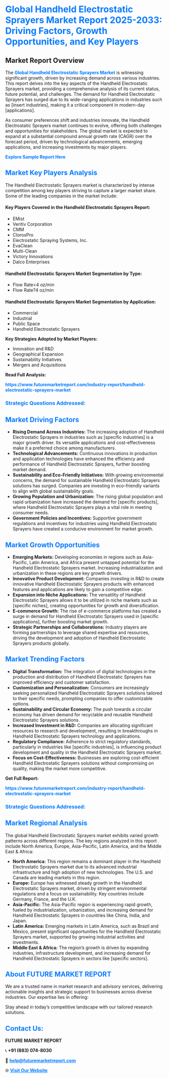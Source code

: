 <h1 style="color: #007BFF;">Global Handheld Electrostatic Sprayers Market Report 2025-2033: Driving Factors, Growth Opportunities, and Key Players</h1>

<section id="overview">
<h2>Market Report Overview</h2>
<p>The <a href="https://www.futuremarketreport.com/industry-report/handheld-electrostatic-sprayers-market" style="color: #007BFF; text-decoration: none;"><strong>Global Handheld Electrostatic Sprayers Market</strong></a> is witnessing significant growth, driven by increasing demand across various industries. This report delves into the key aspects of the Handheld Electrostatic Sprayers market, providing a comprehensive analysis of its current status, future potential, and challenges. The demand for Handheld Electrostatic Sprayers has surged due to its wide-ranging applications in industries such as [insert industries], making it a critical component in modern-day [applications].</p>
<p>As consumer preferences shift and industries innovate, the Handheld Electrostatic Sprayers market continues to evolve, offering both challenges and opportunities for stakeholders. The global market is expected to expand at a substantial compound annual growth rate (CAGR) over the forecast period, driven by technological advancements, emerging applications, and increasing investments by major players.</p>
</section>

<section id="overview">
<p><a href="https://www.futuremarketreport.com/request-sample/reportId=124653" style="color: #007BFF; text-decoration: none;"><strong>Explore Sample Report Here</strong></a></p>
</section>

<section id="key-players">
<h2 style="color: #007BFF;">Market Key Players Analysis</h2>
<p>The Handheld Electrostatic Sprayers market is characterized by intense competition among key players striving to capture a larger market share. Some of the leading companies in the market include:</p>
<h4>Key Players Covered in the Handheld Electrostatic Sprayers Report:</h4>
<ul><li>EMist</li><li>Veritiv Corporation</li><li>CMM</li><li>CloroxPro</li><li>Electrostatic Spraying Systems, Inc.</li><li>EvaClean</li><li>Multi-Clean</li><li>Victory Innovations</li><li>Dalco Enterprises</li></ul>
<h4>Handheld Electrostatic Sprayers Market Segmentation by Type:</h4>
<ul><li>Flow Rate&lt;4 oz/min</li><li>Flow Rate?4 oz/min</li></ul>

<h4>Handheld Electrostatic Sprayers Market Segmentation by Application:</h4>
<ul><li>Commercial</li><li>Industrial</li><li>Public Space</li><li>Handheld Electrostatic Sprayers</li></ul>
<p><strong>Key Strategies Adopted by Market Players:</strong></p>
<ul>
<li>Innovation and R&D</li>
<li>Geographical Expansion</li>
<li>Sustainability Initiatives</li>
<li>Mergers and Acquisitions</li>
</ul>
</section>

<section>
<p><strong>Read Full Analysis: </strong></p><a href="https://www.futuremarketreport.com/industry-report/handheld-electrostatic-sprayers-market" style="color: #007BFF; text-decoration: none;"><strong>https://www.futuremarketreport.com/industry-report/handheld-electrostatic-sprayers-market</strong></a>
<h3 style="color: #007BFF;">Strategic Questions Addressed:</h3>
</section>

<section id="driving-factors">
<h2 style="color: #007BFF;">Market Driving Factors</h2>
<ul>
<li><strong>Rising Demand Across Industries:</strong> The increasing adoption of Handheld Electrostatic Sprayers in industries such as [specific industries] is a major growth driver. Its versatile applications and cost-effectiveness make it a preferred choice among manufacturers.</li>
<li><strong>Technological Advancements:</strong> Continuous innovations in production and application technologies have enhanced the efficiency and performance of Handheld Electrostatic Sprayers, further boosting market demand.</li>
<li><strong>Sustainability and Eco-Friendly Initiatives:</strong> With growing environmental concerns, the demand for sustainable Handheld Electrostatic Sprayers solutions has surged. Companies are investing in eco-friendly variants to align with global sustainability goals.</li>
<li><strong>Growing Population and Urbanization:</strong> The rising global population and rapid urbanization have increased the demand for [specific products], where Handheld Electrostatic Sprayers plays a vital role in meeting consumer needs.</li>
<li><strong>Government Policies and Incentives:</strong> Supportive government regulations and incentives for industries using Handheld Electrostatic Sprayers have created a conducive environment for market growth.</li>
</ul>
</section>

<section id="growth-opportunities">
<h2 style="color: #007BFF;">Market Growth Opportunities</h2>
<ul>
<li><strong>Emerging Markets:</strong> Developing economies in regions such as Asia-Pacific, Latin America, and Africa present untapped potential for the Handheld Electrostatic Sprayers market. Increasing industrialization and urbanization in these regions are key growth drivers.</li>
<li><strong>Innovative Product Development:</strong> Companies investing in R&D to create innovative Handheld Electrostatic Sprayers products with enhanced features and applications are likely to gain a competitive edge.</li>
<li><strong>Expansion into Niche Applications:</strong> The versatility of Handheld Electrostatic Sprayers allows it to be utilized in niche markets such as [specific niches], creating opportunities for growth and diversification.</li>
<li><strong>E-commerce Growth:</strong> The rise of e-commerce platforms has created a surge in demand for Handheld Electrostatic Sprayers used in [specific applications], further boosting market growth.</li>
<li><strong>Strategic Partnerships and Collaborations:</strong> Industry players are forming partnerships to leverage shared expertise and resources, driving the development and adoption of Handheld Electrostatic Sprayers products globally.</li>
</ul>
</section>

<section id="trending-factors">
<h2 style="color: #007BFF;">Market Trending Factors</h2>
<ul>
<li><strong>Digital Transformation:</strong> The integration of digital technologies in the production and distribution of Handheld Electrostatic Sprayers has improved efficiency and customer satisfaction.</li>
<li><strong>Customization and Personalization:</strong> Consumers are increasingly seeking personalized Handheld Electrostatic Sprayers solutions tailored to their specific needs, prompting companies to offer customizable options.</li>
<li><strong>Sustainability and Circular Economy:</strong> The push towards a circular economy has driven demand for recyclable and reusable Handheld Electrostatic Sprayers solutions.</li>
<li><strong>Increased Investment in R&D:</strong> Companies are allocating significant resources to research and development, resulting in breakthroughs in Handheld Electrostatic Sprayers technology and applications.</li>
<li><strong>Regulatory Compliance:</strong> Adherence to strict regulatory standards, particularly in industries like [specific industries], is influencing product development and quality in the Handheld Electrostatic Sprayers market.</li>
<li><strong>Focus on Cost-Effectiveness:</strong> Businesses are exploring cost-efficient Handheld Electrostatic Sprayers solutions without compromising on quality, making the market more competitive.</li>
</ul>
</section>

<section>
<p><strong>Get Full Report: </strong></p><a href="https://www.futuremarketreport.com/industry-report/handheld-electrostatic-sprayers-market" style="color: #007BFF; text-decoration: none;"><strong>https://www.futuremarketreport.com/industry-report/handheld-electrostatic-sprayers-market</strong></a>
<h3 style="color: #007BFF;">Strategic Questions Addressed:</h3>
</section>


<section id="regional-analysis">
<h2 style="color: #007BFF;">Market Regional Analysis</h2>
<p>The global Handheld Electrostatic Sprayers market exhibits varied growth patterns across different regions. The key regions analyzed in this report include North America, Europe, Asia-Pacific, Latin America, and the Middle East & Africa:</p>
<ul>
<li><strong>North America:</strong> This region remains a dominant player in the Handheld Electrostatic Sprayers market due to its advanced industrial infrastructure and high adoption of new technologies. The U.S. and Canada are leading markets in this region.</li>
<li><strong>Europe:</strong> Europe has witnessed steady growth in the Handheld Electrostatic Sprayers market, driven by stringent environmental regulations and a focus on sustainability. Key countries include Germany, France, and the U.K.</li>
<li><strong>Asia-Pacific:</strong> The Asia-Pacific region is experiencing rapid growth, fueled by industrialization, urbanization, and increasing demand for Handheld Electrostatic Sprayers in countries like China, India, and Japan.</li>
<li><strong>Latin America:</strong> Emerging markets in Latin America, such as Brazil and Mexico, present significant opportunities for the Handheld Electrostatic Sprayers market, supported by growing industrial activities and investments.</li>
<li><strong>Middle East & Africa:</strong> The region’s growth is driven by expanding industries, infrastructure development, and increasing demand for Handheld Electrostatic Sprayers in sectors like [specific sectors].</li>
</ul>
</section>

<footer>
<h2 style="color: #007BFF;">About FUTURE MARKET REPORT</h2>
<p>We are a trusted name in market research and advisory services, delivering actionable insights and strategic support to businesses across diverse industries. Our expertise lies in offering:</p>

<p>Stay ahead in today’s competitive landscape with our tailored research solutions.</p>

<h2 style="color: #007BFF;">Contact Us:</h2>
<p><strong>FUTURE MARKET REPORT</strong></p>
<p>📞 <strong>+91 (883) 074-8030</strong></p>
<p>📧 <strong><a href="mailto:help@futuremarketreport.com" style="color: #007BFF;">help@futuremarketreport.com</a></strong></p>
<p>🌐 <strong><a href="https://www.futuremarketreport.com/" style="color: #007BFF;">Visit Our Website</a></strong></p>
</footer>